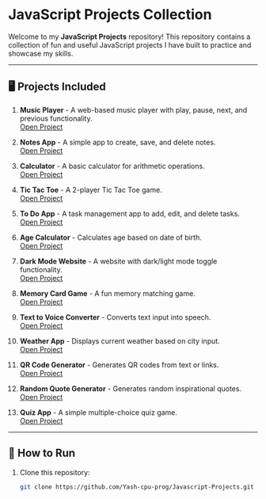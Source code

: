 # JavaScript Projects Collection

Welcome to my **JavaScript Projects** repository! This repository contains a collection of fun and useful JavaScript projects I have built to practice and showcase my skills.

---

## 🖥️ Projects Included

1. **Music Player** - A web-based music player with play, pause, next, and previous functionality.  
   [Open Project](Music-player/index.html)

2. **Notes App** - A simple app to create, save, and delete notes.  
   [Open Project](Notes-app/index.html)

3. **Calculator** - A basic calculator for arithmetic operations.  
   [Open Project](Calculator/index.html)

4. **Tic Tac Toe** - A 2-player Tic Tac Toe game.  
   [Open Project](Tic-Tac-Toe/index.html)

5. **To Do App** - A task management app to add, edit, and delete tasks.  
   [Open Project](To-do-App/index.html)

6. **Age Calculator** - Calculates age based on date of birth.  
   [Open Project](Age-Calculator/index.html)

7. **Dark Mode Website** - A website with dark/light mode toggle functionality.  
   [Open Project](dark-mode/index.html)

8. **Memory Card Game** - A fun memory matching game.  
   [Open Project](memory-card-game/index.html)

9. **Text to Voice Converter** - Converts text input into speech.  
   [Open Project](text-to-voice/index.html)

10. **Weather App** - Displays current weather based on city input.  
    [Open Project](weather-app/index.html)

11. **QR Code Generator** - Generates QR codes from text or links.  
    [Open Project](QR-Code-Generator/index.html)

12. **Random Quote Generator** - Generates random inspirational quotes.  
    [Open Project](Random-Quote-Generator/index.html)

13. **Quiz App** - A simple multiple-choice quiz game.  
    [Open Project](Quiz-App/index.html)

---

## 📁 How to Run

1. Clone this repository:  
   ```bash
   git clone https://github.com/Yash-cpu-prog/Javascript-Projects.git
